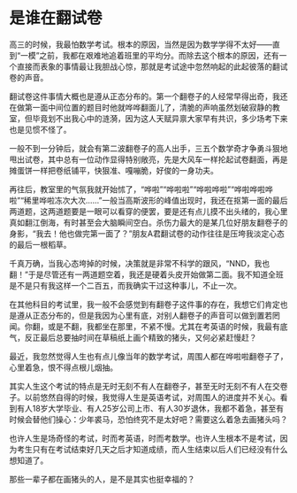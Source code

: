 # 是谁在翻试卷

高三的时候，我最怕数学考试。根本的原因，当然是因为数学学得不太好——直到“一模”之前，我都在艰难地追着班里的平均分。而除去这个根本的原因，还有一个直接而表象的事情最让我胆战心惊，那就是考试途中忽然响起的此起彼落的翻试卷的声音。 

翻试卷这件事情大概也是遵从正态分布的。第一个翻卷子的人经常早得出奇，我还在做第一面中间位置的题目时他就哗哗翻面儿了，清脆的声响虽然划破寂静的教室，但毕竟划不出我心中的涟漪，因为这人天赋异禀大家早有共识，多少场考下来也是见惯不怪了。 

一般不到一分钟后，就会有第二波翻卷子的高人出手，三五个数学奇才争勇斗狠地甩出试卷，其中总有一位动作显得特别敞亮，先是大风车一样抡起试卷翻面，再是摊蛋饼一样把卷纸铺平，快狠准、嘎嘣脆，好俊的一身功夫。 

再往后，教室里的气氛我就开始怵了，“哗啦”“哗啦啦”“哗啦哗啦”“哗啦哗啦哗啦”“稀里哗啦冻次大次……”一般当高斯波形的峰值出现时，我还在抠第一面的最后两道题，这两道题要是一眼可以看穿的便罢，要是还有点儿摸不出头绪的，我心里真如翻江倒海，有时甚至会大脑瞬间空白。杀伤力最大的是某几位好朋友翻卷子的身影，“我去！他也做完第一面了？”朋友A君翻试卷的动作往往是压垮我淡定心态的最后一根稻草。 

千真万确，当我心态垮掉的时候，决策就是非常不科学的跟风，“NND，我也翻！”于是尽管还有一两道题空着，我还是硬着头皮开始做第二面。我不知道全班是不是只有我这样一个二百五，而我确实干过这种事儿，不止一次。 

在其他科目的考试里，我一般不会感觉到有翻卷子这件事的存在，我想它们肯定也是遵从正态分布的，但是我因为心里有底，对别人翻卷子的声音可以做到置若罔闻。你翻，或是不翻，我都坐在那里，不紧不慢。尤其在考英语的时候，我最有底气，反正最后总要抽时间在草稿纸上画个精致的猪头，又何必紧赶慢赶？ 

最近，我忽然觉得人生也有点儿像当年的数学考试，周围人都在哗啦啦翻卷子了，心里着急，恨不得点根儿烟抽。 

其实人生这个考试的特点是无时无刻不有人在翻卷子，甚至无时无刻不有人在交卷子。以前悠然自得的时候，我觉得人生是英语考试，对周围人的进度并不关心。看到有人18岁大学毕业、有人25岁公司上市、有人30岁退休，我都不着急，甚至有时候会替他们操心：少年裘马，恐怕终究不是太好吧？需要这么着急去画猪头吗？ 

也许人生是场奇怪的考试，时而考英语，时而考数学。也许人生根本不是考试，因为考生只有在考试结束好几天之后才知道成绩，而人生结束以后人们已经没有什么想知道了。 

那些一辈子都在画猪头的人，是不是其实也挺幸福的？